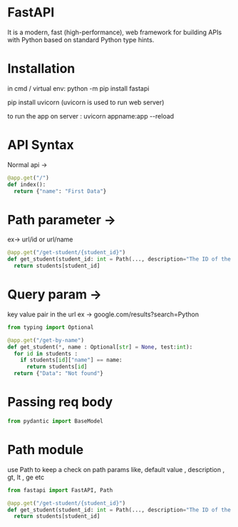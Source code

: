 # FastAPI
It is a modern, fast (high-performance), web framework for building APIs with Python based on standard Python type hints.

# Installation
in cmd / virtual env:
python -m pip install fastapi

pip install uvicorn (uvicorn is used to run web server)

to run the app on server :
uvicorn appname:app --reload 


# API Syntax

Normal api ->  
```python
@app.get("/")
def index():
  return {"name": "First Data"}
```

# Path parameter -> 
ex-> url/id or url/name 


```python
@app.get("/get-student/{student_id}")
def get_student(student_id: int = Path(..., description="The ID of the student you wantt to view", gt=0, lt=2):
  return students[student_id] 
```

# Query param -> 
key value pair in the url ex -> google.com/results?search=Python 

```python
from typing import Optional 

@app.get("/get-by-name")
def get_student(*, name : Optional[str] = None, test:int):
  for id in students :
    if students[id]["name"] == name:
      return students[id]
  return {"Data": "Not found"}
```


# Passing req body 

```python 
from pydantic import BaseModel 

```


# Path module 
use Path to keep a check on path params like, default value , description , gt, lt , ge etc


```Python
from fastapi import FastAPI, Path

@app.get("/get-student/{student_id}")
def get_student(student_id: int = Path(..., description="The ID of the student you wantt to view", gt=0, lt=2)):
  return students[student_id]
```